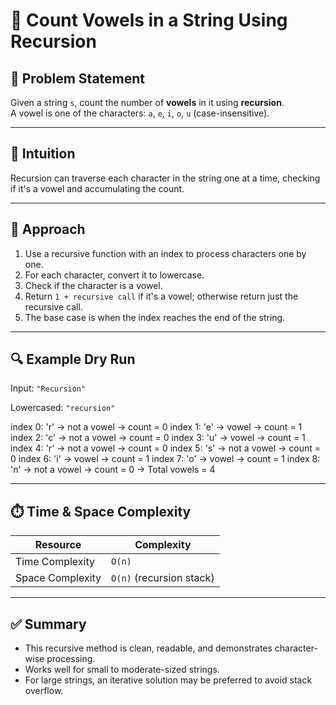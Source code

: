 # 🔡 Count Vowels in a String Using Recursion

## 📘 Problem Statement

Given a string `s`, count the number of **vowels** in it using **recursion**.  
A vowel is one of the characters: `a`, `e`, `i`, `o`, `u` (case-insensitive).

---

## 🧠 Intuition

Recursion can traverse each character in the string one at a time, checking if it's a vowel and accumulating the count.

---

## 🔧 Approach

1. Use a recursive function with an index to process characters one by one.
2. For each character, convert it to lowercase.
3. Check if the character is a vowel.
4. Return `1 + recursive call` if it's a vowel; otherwise return just the recursive call.
5. The base case is when the index reaches the end of the string.

---

## 🔍 Example Dry Run

Input: `"Recursion"`

Lowercased: `"recursion"`

index 0: 'r' → not a vowel → count = 0
index 1: 'e' → vowel → count = 1
index 2: 'c' → not a vowel → count = 0
index 3: 'u' → vowel → count = 1
index 4: 'r' → not a vowel → count = 0
index 5: 's' → not a vowel → count = 0
index 6: 'i' → vowel → count = 1
index 7: 'o' → vowel → count = 1
index 8: 'n' → not a vowel → count = 0
→ Total vowels = 4

---

## ⏱️ Time & Space Complexity

| Resource         | Complexity      |
|------------------|-----------------|
| Time Complexity  | `O(n)`          |
| Space Complexity | `O(n)` (recursion stack) |

---

## ✅ Summary

- This recursive method is clean, readable, and demonstrates character-wise processing.
- Works well for small to moderate-sized strings.
- For large strings, an iterative solution may be preferred to avoid stack overflow.

